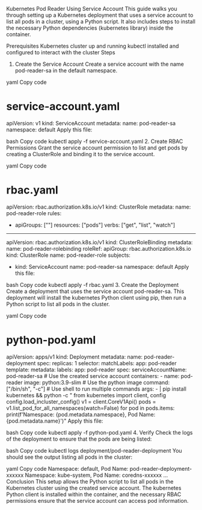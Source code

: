 Kubernetes Pod Reader Using Service Account
This guide walks you through setting up a Kubernetes deployment that uses a service account to list all pods in a cluster, using a Python script. It also includes steps to install the necessary Python dependencies (kubernetes library) inside the container.

Prerequisites
Kubernetes cluster up and running
kubectl installed and configured to interact with the cluster
Steps
1. Create the Service Account
Create a service account with the name pod-reader-sa in the default namespace.

yaml
Copy code
# service-account.yaml
apiVersion: v1
kind: ServiceAccount
metadata:
  name: pod-reader-sa
  namespace: default
Apply this file:

bash
Copy code
kubectl apply -f service-account.yaml
2. Create RBAC Permissions
Grant the service account permission to list and get pods by creating a ClusterRole and binding it to the service account.

yaml
Copy code
# rbac.yaml
apiVersion: rbac.authorization.k8s.io/v1
kind: ClusterRole
metadata:
  name: pod-reader-role
rules:
- apiGroups: [""]
  resources: ["pods"]
  verbs: ["get", "list", "watch"]

---
apiVersion: rbac.authorization.k8s.io/v1
kind: ClusterRoleBinding
metadata:
  name: pod-reader-rolebinding
roleRef:
  apiGroup: rbac.authorization.k8s.io
  kind: ClusterRole
  name: pod-reader-role
subjects:
- kind: ServiceAccount
  name: pod-reader-sa
  namespace: default
Apply this file:

bash
Copy code
kubectl apply -f rbac.yaml
3. Create the Deployment
Create a deployment that uses the service account pod-reader-sa. This deployment will install the kubernetes Python client using pip, then run a Python script to list all pods in the cluster.

yaml
Copy code
# python-pod.yaml
apiVersion: apps/v1
kind: Deployment
metadata:
  name: pod-reader-deployment
spec:
  replicas: 1
  selector:
    matchLabels:
      app: pod-reader
  template:
    metadata:
      labels:
        app: pod-reader
    spec:
      serviceAccountName: pod-reader-sa  # Use the created service account
      containers:
      - name: pod-reader
        image: python:3.9-slim  # Use the python image
        command: ["/bin/sh", "-c"]  # Use shell to run multiple commands
        args:
        - |
          pip install kubernetes &&
          python -c "
          from kubernetes import client, config
          config.load_incluster_config()
          v1 = client.CoreV1Api()
          pods = v1.list_pod_for_all_namespaces(watch=False)
          for pod in pods.items:
              print(f'Namespace: {pod.metadata.namespace}, Pod Name: {pod.metadata.name}')"
Apply this file:

bash
Copy code
kubectl apply -f python-pod.yaml
4. Verify
Check the logs of the deployment to ensure that the pods are being listed:

bash
Copy code
kubectl logs deployment/pod-reader-deployment
You should see the output listing all pods in the cluster:

yaml
Copy code
Namespace: default, Pod Name: pod-reader-deployment-xxxxxx
Namespace: kube-system, Pod Name: coredns-xxxxxx
...
Conclusion
This setup allows the Python script to list all pods in the Kubernetes cluster using the created service account. The kubernetes Python client is installed within the container, and the necessary RBAC permissions ensure that the service account can access pod information.
